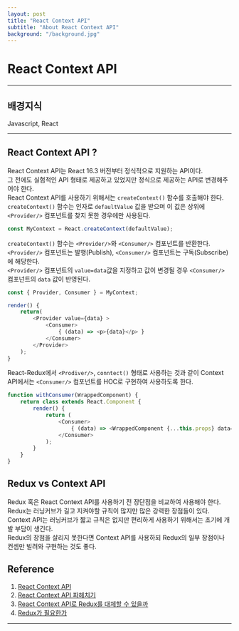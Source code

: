 ```yaml
---
layout: post
title: "React Context API"
subtitle: "About React Context API"
background: "/background.jpg"
---
```


# React Context API

***

## 배경지식  
Javascript, React

***

## React Context API ?  
React Context API는 React 16.3 버전부터 정식적으로 지원하는 API이다.  
그 전에도 실험적인 API 형태로 제공하고 있었지만 정식으로 제공하는 API로 변경해주어야 한다.  
React Context API를 사용하기 위해서는 `createContext()` 함수를 호출해야 한다.  
`createContext()` 함수는 인자로 `defaultValue` 값을 받으며 이 값은 상위에 `<Provider/>` 컴포넌트를 찾지 못한 경우에만 사용된다.  
```javascript
const MyContext = React.createContext(defaultValue);
```

`createContext()` 함수는 `<Provider/>`와 `<Consumer/>` 컴포넌트를 반환한다.  
`<Provider/>` 컴포넌트는 발행(Publish), `<Consumer/>` 컴포넌트는 구독(Subscribe)에 해당한다.  
`<Provider/>` 컴포넌트의 `value=data`값을 지정하고 값이 변경될 경우 `<Consumer/>` 컴포넌트의 `data` 값이 반영된다.  
```javascript
const { Provider, Consumer } = MyContext;

render() {
    return(
        <Provider value={data} >
            <Consumer>
                { (data) => <p>{data}</p> }
            </Consumer>
        </Provider>
    );
}
```

React-Redux에서 `<Prodiver/>`, `conntect()` 형태로 사용하는 것과 같이 Context API에서는 `<Consumer/>` 컴포넌트를 HOC로 구현하여 사용하도록 한다.  
```javascript
function withConsumer(WrappedComponent) {
    return class extends React.Component {
        render() {
            return (
                <Consumer>
                    { (data) => <WrappedComponent {...this.props} data={data}/> }
                </Consumer>
            );
        }
    }
}
```

## Redux vs Context API  
Redux 혹은 React Context API를 사용하기 전 장단점을 비교하여 사용해야 한다.  
Redux는 러닝커브가 길고 지켜야할 규칙이 많지만 많은 강력한 장점들이 있다.  
Context API는 러닝커브가 짧고 규칙은 없지만 편리하게 사용하기 위해서는 초기에 개발 부담이 생긴다.  
Redux의 장점을 살리지 못한다면 Context API를 사용하되 Redux의 일부 장점이나 컨셉만 빌려와 구현하는 것도 좋다.  

## Reference  
1. [React Context API](https://reactjs.org/docs/context.html)  
2. [React Context API 파헤치기](https://velopert.com/3606)  
3. [React Context API로 Redux를 대체할 수 있을까](https://medium.com/@Dev_Bono/context-api%EA%B0%80-redux%EB%A5%BC-%EB%8C%80%EC%B2%B4%ED%95%A0-%EC%88%98-%EC%9E%88%EC%9D%84%EA%B9%8C%EC%9A%94-76a6209b369b)  
4. [Redux가 필요한가](https://medium.com/@Dev_Bono/%EB%8B%B9%EC%8B%A0%EC%97%90%EA%B2%8C-redux%EB%8A%94-%ED%95%84%EC%9A%94-%EC%97%86%EC%9D%84%EC%A7%80%EB%8F%84-%EB%AA%A8%EB%A6%85%EB%8B%88%EB%8B%A4-b88dcd175754)  

***
